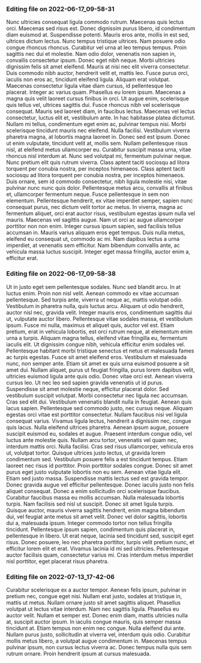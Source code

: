 

### Editing file on 2022-06-17_09-58-31

Nunc ultricies consequat ligula commodo rutrum. Maecenas quis lectus orci. Maecenas sed risus est. Donec dignissim purus libero, id condimentum diam euismod at. Suspendisse potenti. Mauris eros ante, mollis in est sed, ultrices dictum lectus. Nunc tempus tristique ultrices. Nam posuere odio congue rhoncus rhoncus. Curabitur vel urna at leo tempus tempus. Proin sagittis nec dui et molestie. Nam odio dolor, venenatis non sapien in, convallis consectetur ipsum. Donec eget nibh neque. Morbi ultricies dignissim felis sit amet eleifend. Mauris at nisi nec elit viverra consectetur. Duis commodo nibh auctor, hendrerit velit et, mattis leo. Fusce purus orci, iaculis non eros ac, tincidunt eleifend ligula.
Aliquam erat volutpat. Maecenas consectetur ligula vitae diam cursus, id pellentesque leo placerat. Integer ac varius quam. Phasellus eu lorem ipsum. Maecenas a magna quis velit laoreet cursus finibus in orci. Ut augue enim, scelerisque quis tellus vel, ultrices sagittis dui. Fusce rhoncus nibh vel scelerisque consequat. Mauris sed laoreet diam, in faucibus lectus. Maecenas vel lectus consectetur, luctus elit et, vestibulum ante. In hac habitasse platea dictumst. Nullam mi tellus, condimentum eget enim ac, pulvinar tempus nisi. Morbi scelerisque tincidunt mauris nec eleifend. Nulla facilisi. Vestibulum viverra pharetra magna, at lobortis magna laoreet in. Donec sed est ipsum. Donec ut enim vulputate, tincidunt velit at, mollis sem.
Nullam pellentesque risus nisl, at eleifend metus ullamcorper eu. Curabitur suscipit massa urna, vitae rhoncus nisl interdum at. Nunc sed volutpat mi, fermentum pulvinar neque. Nunc pretium elit quis rutrum viverra. Class aptent taciti sociosqu ad litora torquent per conubia nostra, per inceptos himenaeos. Class aptent taciti sociosqu ad litora torquent per conubia nostra, per inceptos himenaeos. Duis ornare, sem id commodo consectetur, nibh ligula molestie nisi, vitae pulvinar nunc nunc quis dolor. Pellentesque metus arcu, convallis at finibus et, ullamcorper fermentum neque.
Fusce pellentesque in sem non elementum. Pellentesque hendrerit, ex vitae imperdiet semper, sapien nunc consequat purus, nec dictum velit tortor ac metus. In viverra, magna ac fermentum aliquet, orci erat auctor risus, vestibulum egestas ipsum nulla vel mauris. Maecenas vel sagittis augue. Nam ut orci ac augue ullamcorper porttitor non non enim. Integer cursus ipsum sapien, sed facilisis tellus accumsan in. Mauris varius aliquam eros eget tempus. Duis nulla metus, eleifend eu consequat ut, commodo ac mi. Nam dapibus lectus a urna imperdiet, at venenatis sem efficitur. Nam bibendum convallis ante, ac vehicula massa luctus suscipit. Integer eget massa fringilla, auctor enim a, efficitur erat.




### Editing file on 2022-06-17_09-58-38

Ut in justo eget sem pellentesque sodales. Nunc sed blandit arcu. In at luctus enim. Proin non nisl velit. Aenean commodo ex vitae accumsan pellentesque. Sed turpis ante, viverra ut neque ac, mattis volutpat odio. Vestibulum in pharetra nulla, quis luctus arcu. Aliquam ut odio hendrerit, auctor nisl nec, gravida velit. Integer mauris eros, condimentum sagittis dui ut, vulputate auctor libero. Pellentesque vitae sodales massa, et vestibulum ipsum. Fusce mi nulla, maximus et aliquet quis, auctor vel est. Etiam pretium, erat in vehicula lobortis, est orci rutrum neque, at elementum enim urna a turpis. Aliquam magna tellus, eleifend vitae fringilla eu, fermentum iaculis elit. Ut dignissim congue nibh, vehicula efficitur enim sodales vel. Pellentesque habitant morbi tristique senectus et netus et malesuada fames ac turpis egestas.
Fusce sit amet eleifend eros. Vestibulum et malesuada nunc, non semper ante. Etiam sit amet ex quis urna euismod posuere a sit amet dui. Nullam aliquet, purus ut feugiat fringilla, purus lorem dapibus velit, ultricies euismod ligula ante quis odio. Donec vitae orci est. Aenean viverra cursus leo. Ut nec leo sed sapien gravida venenatis ut id purus. Suspendisse sit amet molestie neque, efficitur placerat dolor.
Sed vestibulum suscipit volutpat. Morbi consectetur nec ligula nec accumsan. Cras sed elit dui. Vestibulum venenatis blandit nulla in feugiat. Aenean quis lacus sapien. Pellentesque sed commodo justo, nec cursus neque. Aliquam egestas orci vitae est porttitor consectetur. Nullam faucibus nisi vel ligula consequat varius. Vivamus ligula lectus, hendrerit a dignissim nec, congue quis lacus. Nulla eleifend ultrices pharetra. Aenean ipsum augue, posuere suscipit euismod eu, sodales et augue. Praesent interdum congue odio, vel luctus ante molestie quis. Nullam arcu tortor, venenatis vel quam nec, interdum mattis orci. Nulla facilisi. Cras sed risus ullamcorper, vehicula eros ut, volutpat tortor.
Quisque ultrices justo lectus, ut gravida lorem condimentum sed. Vestibulum posuere felis a est tincidunt tempus. Etiam laoreet nec risus id porttitor. Proin porttitor sodales congue. Donec sit amet purus eget justo vulputate lobortis non eu sem. Aenean vitae ligula elit. Etiam sed justo massa. Suspendisse mattis lectus sed est gravida tempor. Donec gravida augue vel efficitur pellentesque. Donec iaculis justo non felis aliquet consequat. Donec a enim sollicitudin orci scelerisque faucibus. Curabitur faucibus massa eu mollis accumsan. Nulla malesuada lobortis turpis. Nam facilisis sed nisl ut suscipit.
Donec sit amet ligula turpis. Quisque auctor, mauris viverra sagittis hendrerit, enim magna bibendum dui, vel feugiat ante metus sit amet velit. Donec vel dolor sagittis, lobortis dui a, malesuada ipsum. Integer commodo tortor non tellus fringilla tincidunt. Pellentesque ipsum sapien, condimentum quis placerat in, pellentesque in libero. Ut erat neque, lacinia sed tincidunt sed, suscipit eget risus. Donec posuere, leo nec pharetra porttitor, turpis velit pretium nunc, et efficitur lorem elit et erat. Vivamus lacinia id mi sed ultricies. Pellentesque auctor facilisis quam, consectetur varius mi. Cras interdum metus imperdiet nisl porttitor, eget placerat risus pharetra.




### Editing file on 2022-07-13_17-42-06

Curabitur scelerisque ex a auctor tempor. Aenean felis ipsum, pulvinar in pretium nec, congue eget nisi. Nullam erat justo, sodales at tristique in, mattis ut metus. Nullam ornare justo sit amet sagittis aliquet. Phasellus volutpat ut lectus vitae interdum. Nam nec sagittis ligula. Phasellus eu auctor velit.
Nullam et semper est. Donec enim diam, mattis ultricies nulla at, suscipit auctor ipsum. In iaculis congue mauris, quis semper massa tincidunt at. Etiam tempus non enim nec congue. Nulla eleifend dui ante. Nullam purus justo, sollicitudin at viverra vel, interdum quis odio. Curabitur mollis metus libero, a volutpat augue condimentum in. Maecenas tempus pulvinar ipsum, non cursus lectus viverra ac. Donec tempus nulla quis sem rutrum ornare. Proin hendrerit ipsum at cursus malesuada.


